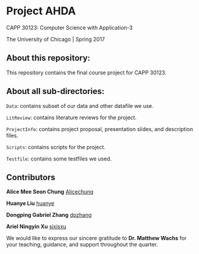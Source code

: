 # Project AHDA

CAPP 30123: Computer Science with Application-3

The University of Chicago | Spring 2017

## About this repository:
This repository contains the final course project for CAPP 30123.

## About all sub-directories:

<code>Data</code>: contains subset of our data and other datafile we use.

<code>LitReview</code>: contains literature reviews for the project.

<code>ProjectInfo</code>: contains project proposal, presentation slides, and 
description files. 

<code>Scripts</code>: contains scripts for the project. 

<code>Testfile</code>: contains some testfiles we used. 

## Contributors
**Alice Mee Seon Chung** [Alicechung](https://github.com/Alicechung)

**Huanye Liu** [huanye](https://github.com/huanye)

**Dongping Gabriel Zhang** [dpzhang](https://github.com/dpzhang)

**Ariel Ningyin Xu** [sixisxu](https://github.com/sixisxu)

We would like to express our sincere gratitude to **Dr. Matthew Wachs** for 
your teaching, guidance, and support throughout the quarter.
